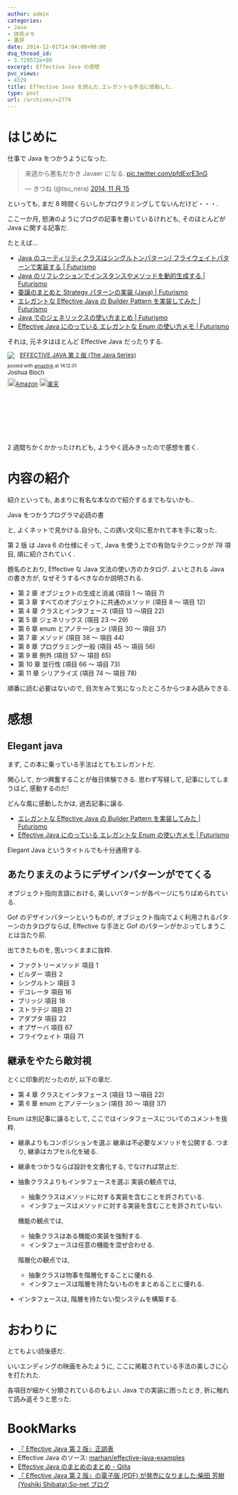 ```yaml
---
author: admin
categories:
- Java
- 技術メモ
- 書評
date: 2014-12-01T14:04:00+00:00
dsq_thread_id:
- 3.729572e+09
excerpt: Effective Java の感想
pvc_views:
- 4329
title: Effective Java を読んだ.エレガントな手法に感動した.
type: post
url: /archives/=2774
---
```


はじめに
========

仕事で Java をつかうようになった.

<blockquote class="twitter-tweet" lang="ja"><p>来週から悪名だかき Javaer になる. <a href="http://t.co/pfdExrE3nG">pic.twitter.com/pfdExrE3nG</a></p>&mdash; きつね (@tsu_nera) <a href="https://twitter.com/tsu_nera/status/533456855264006144">2014, 11 月 15</a></blockquote>
<script async src="//platform.twitter.com/widgets.js" charset="utf-8"></script>

といっても, まだ 8 時間くらいしかプログラミングしてないんだけど・・・.

ここ一か月, 怒涛のようにブログの記事を書いているけれども, そのほとんどが
Java に関する記事だ.

たとえば...

-   [Java のユーティリティクラスはシングルトンパターン/
    フライウェイトパターンで実装する |
    Futurismo](https://futurismo.biz/archives/2709)
-   [Java のリフレクションでインスタンスやメソッドを動的生成する |
    Futurismo](https://futurismo.biz/archives/2715)
-   [委譲のまとめと Strategy パターンの実装 (Java) |
    Futurismo](https://futurismo.biz/archives/2748)
-   [エレガントな Effective Java の Builder Pattern を実装してみた |
    Futurismo](https://futurismo.biz/archives/2706)
-   [Java でのジェネリックスの使い方まとめ |
    Futurismo](https://futurismo.biz/archives/2750)
-   [Effective Java にのっている エレガントな Enum の使い方メモ |
    Futurismo](https://futurismo.biz/archives/2768)

それは, 元ネタはほとんど Effective Java だったりする.

<div class='amazlink-box' style='text-align:left;padding-bottom:20px;font-size:small;/zoom: 1;overflow: hidden;'><div class='amazlink-list' style='clear: both;'><div class='amazlink-image' style='float:left;margin:0px 12px 1px 0px;'><a href='http://www.amazon.co.jp/EFFECTIVE-JAVA-%E7%AC%AC2%E7%89%88-Java-Series/dp/4621066056%3FSubscriptionId%3DAKIAJDINZW45GEGLXQQQ%26tag%3Dsleephacker-22%26linkCode%3Dxm2%26camp%3D2025%26creative%3D165953%26creativeASIN%3D4621066056' target='_blank' rel='nofollow'><img src='http://ecx.images-amazon.com/images/I/51lEBnUjJqL._SL160_.jpg' style='border: none;' /></a></div><div class='amazlink-info' style='height:160; margin-bottom: 10px'><div class='amazlink-name' style='margin-bottom:10px;line-height:120%'><a href='http://www.amazon.co.jp/EFFECTIVE-JAVA-%E7%AC%AC2%E7%89%88-Java-Series/dp/4621066056%3FSubscriptionId%3DAKIAJDINZW45GEGLXQQQ%26tag%3Dsleephacker-22%26linkCode%3Dxm2%26camp%3D2025%26creative%3D165953%26creativeASIN%3D4621066056' rel='nofollow' target='_blank'>EFFECTIVE JAVA 第 2 版 (The Java Series)</a></div><div class='amazlink-powered' style='font-size:80%;margin-top:5px;line-height:120%'>posted with <a href='http://amazlink.keizoku.com/' title='アマゾンアフィリエイトリンク作成ツール' target='_blank'>amazlink</a> at 14.12.01</div><div class='amazlink-detail'>Joshua Bloch<br /></div><div class='amazlink-sub-info' style='float: left;'><div class='amazlink-link' style='margin-top: 5px'><img src='http://amazlink.fuyu.gs/icon_amazon.png' width='18'><a href='http://www.amazon.co.jp/EFFECTIVE-JAVA-%E7%AC%AC2%E7%89%88-Java-Series/dp/4621066056%3FSubscriptionId%3DAKIAJDINZW45GEGLXQQQ%26tag%3Dsleephacker-22%26linkCode%3Dxm2%26camp%3D2025%26creative%3D165953%26creativeASIN%3D4621066056' rel='nofollow' target='_blank'>Amazon</a> <img src='http://amazlink.fuyu.gs/icon_rakuten.gif' width='18'><a href='http://hb.afl.rakuten.co.jp/hgc/g00q0724.n763w947.g00q0724.n763x2b4/?pc=http%3A%2F%2Fbooks.rakuten.co.jp%2Frb%2F12699391%2F&m=http%3A%2F%2Fm.rakuten.co.jp%2Frms%2Fmsv%2FItem%3Fn%3D12699391%26surl%3Dbook' rel='nofollow' target='_blank'>楽天</a></div></div></div></div></div>

2 週間ちかくかかったけれども, ようやく読みきったので感想を書く.

内容の紹介
==========

紹介といっても, あまりに有名な本なので紹介するまでもないかも..

Java をつかうプログラマ必読の書

と, よくネットで見かける.自分も, この誘い文句に惹かれて本を手に取った.

第 2 版 は Java 6 の仕様にそって, Java を使う上での有効なテクニックが 78
項目, 順に紹介されていく.

題名のとおり, Effective な Java 文法の使い方のカタログ. よいとされる
Java の書き方が, なぜそうするべきなのか説明される.

-   第 2 章 オブジェクトの生成と消滅 (項目 1 〜 項目 7)
-   第 3 章 すべてのオブジェクトに共通のメソッド (項目 8 〜 項目 12)
-   第 4 章 クラスとインタフェース (項目 13 〜項目 22)
-   第 5 章 ジェネリックス (項目 23 〜 29)
-   第 6 章 enum とアノテーション (項目 30 〜 項目 37)
-   第 7 章 メソッド (項目 38 〜 項目 44)
-   第 8 章 プログラミング一般 (項目 45 〜 項目 56)
-   第 9 章 例外 (項目 57 〜 項目 65)
-   第 10 章 並行性 (項目 66 〜 項目 73)
-   第 11 章 シリアライズ (項目 74 〜 項目 78)

順番に読む必要はないので,
目次をみて気になったところからつまみ読みできる.

感想
====

Elegant java
------------

まず, この本に乗っている手法はとてもエレガントだ.

関心して, かつ興奮することが毎日体験できる. 思わず写経して,
記事にしてしまうほど, 感動するのだ!

どんな風に感動したかは, 過去記事に譲る.

-   [エレガントな Effective Java の Builder Pattern を実装してみた |
    Futurismo](https://futurismo.biz/archives/2706)
-   [Effective Java にのっている エレガントな Enum の使い方メモ |
    Futurismo](https://futurismo.biz/archives/2768)

Elegant Java というタイトルでも十分通用する.

あたりまえのようにデザインパターンがでてくる
--------------------------------------------

オブジェクト指向言語における,
美しいパターンが各ページにちりばめられている.

Gof のデザインパターンというものが,
オブジェクト指向でよく利用されるパターンのカタログならば, Effective
な手法と Gof のパターンがかぶってしまうことは当たり前.

出てきたものを, 思いつくままに抜粋.

-   ファクトリーメソッド 項目 1
-   ビルダー 項目 2
-   シングルトン 項目 3
-   デコレータ 項目 16
-   ブリッジ 項目 18
-   ストラテジ 項目 21
-   アダプタ 項目 22
-   オブザーバ 項目 67
-   フライウェイト 項目 71

継承をやたら敵対視
------------------

とくに印象的だったのが, 以下の章だ.

-   第 4 章 クラスとインタフェース (項目 13 〜項目 22)
-   第 6 章 enum とアノテーション (項目 30 〜 項目 37)

Enum は別記事に譲るとして,
ここではインタフェースについてのコメントを抜粋.

-   継承よりもコンポジションを選ぶ 継承は不必要なメソッドを公開する.
    つまり, 継承はカプセル化を破る.

-   継承をつかうならば設計を文書化する, でなければ禁止だ.

-   抽象クラスよりもインタフェースを選ぶ 実装の観点では,
    -   抽象クラスはメソッドに対する実装を含むことを許されている.
    -   インタフェースはメソッドに対する実装を含むことを許されていない.

    機能の観点では,
    -   抽象クラスはある機能の実装を強制する.
    -   インタフェースは任意の機能を混ぜ合わせる.

    階層化の観点では,
    -   抽象クラスは物事を階層化することに優れる.
    -   インタフェースは階層を持たないものをまとめることに優れる.

-   インタフェースは, 階層を持たない型システムを構築する.

おわりに
========

とてもよい読後感だ.

いいエンディングの映画をみたように,
ここに掲載されている手法の美しさに心を打たれた.

各項目が細かく分類されているのもよい. Java での実装に困ったとき,
折に触れて読み返そうと思った.

BookMarks
=========

-   [『 Effective Java 第 2
    版』正誤表](http://www001.upp.so-net.ne.jp/yshibata/myhomepage/errata/ej2eerrata.html)
-   Effective Java のソース:
    [marhan/effective-java-examples](https://github.com/marhan/effective-java-examples)
-   [Effective Java のまとめのまとめ -
    Qiita](http://qiita.com/disc99/items/ccdcbe797b077dd0c54d)
-   [『 Effective Java 第 2 版』の電子版 (PDF) が発売になりました:柴田
    芳樹 (Yoshiki Shibata):So-net
    ブログ](http://yshibata.blog.so-net.ne.jp/2014-10-04)

